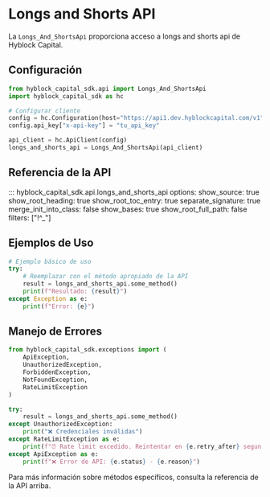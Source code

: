 # Longs and Shorts API

La `Longs_And_ShortsApi` proporciona acceso a longs and shorts api de Hyblock Capital.

## Configuración

```python
from hyblock_capital_sdk.api import Longs_And_ShortsApi
import hyblock_capital_sdk as hc

# Configurar cliente
config = hc.Configuration(host="https://api1.dev.hyblockcapital.com/v1")
config.api_key["x-api-key"] = "tu_api_key"

api_client = hc.ApiClient(config)
longs_and_shorts_api = Longs_And_ShortsApi(api_client)
```

## Referencia de la API

::: hyblock_capital_sdk.api.longs_and_shorts_api
    options:
      show_source: true
      show_root_heading: true
      show_root_toc_entry: true
      separate_signature: true
      merge_init_into_class: false
      show_bases: true
      show_root_full_path: false
      filters: ["!^_"]

## Ejemplos de Uso

```python
# Ejemplo básico de uso
try:
    # Reemplazar con el método apropiado de la API
    result = longs_and_shorts_api.some_method()
    print(f"Resultado: {result}")
except Exception as e:
    print(f"Error: {e}")
```

## Manejo de Errores

```python
from hyblock_capital_sdk.exceptions import (
    ApiException,
    UnauthorizedException,
    ForbiddenException,
    NotFoundException,
    RateLimitException
)

try:
    result = longs_and_shorts_api.some_method()
except UnauthorizedException:
    print("❌ Credenciales inválidas")
except RateLimitException as e:
    print(f"⏰ Rate limit excedido. Reintentar en {e.retry_after} segundos")
except ApiException as e:
    print(f"❌ Error de API: {e.status} - {e.reason}")
```

Para más información sobre métodos específicos, consulta la referencia de la API arriba.
